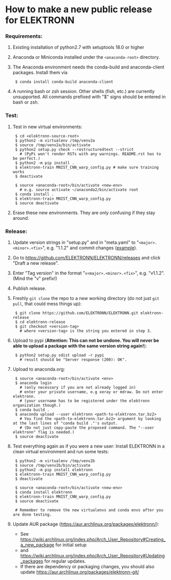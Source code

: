 # How to make a new public release for ELEKTRONN


### Requirements:

1. Existing installation of python2.7 with setuptools 18.0 or higher
2. Anaconda or Miniconda installed under the `<anaconda-root>` directory.
3. The Anaconda environment needs the conda-build and anaconda-client packages. Install them via

        $ conda install conda-build anaconda-client

4. A running bash or zsh session. Other shells (fish, etc.) are currently unsupported.
All commands prefixed with "$" signs should be entered in bash or zsh.


### Test:
1. Test in new virtual environments:

        $ cd <elektronn-source-root>
        $ python2 -m virtualenv /tmp/venv2a
        $ source /tmp/venv2a/bin/activate
        $ python2 setup.py check --restructuredtext --strict
          # (PyPi won't render RSTs with any warnings. README.rst has to be perfect.)
        $ python2 -m pip install .
        $ elektronn-train MNIST_CNN_warp_config.py # make sure training works
        $ deactivate
        
        $ source <anaconda-root>/bin/activate <new-env>
          # e.g. source activate ~/anaconda2/bin/activate root
        $ conda install .
        $ elektronn-train MNIST_CNN_warp_config.py
        $ source deactivate

2. Erase these new environments. They are only confusing if they stay around.


### Release:
1. Update version strings in "setup.py" and in "meta.yaml" to "`<major>.<minor>.<fix>`", e.g. "1.1.2" and commit changes ([example](https://github.com/ELEKTRONN/ELEKTRONN/commit/1d5d0cbd805eeb843471b5309e4b623c201d7969)).
2. Go to https://github.com/ELEKTRONN/ELEKTRONN/releases and click "Draft a new release".
3. Enter "Tag version" in the format "`v<major>.<minor>.<fix>`", e.g. "v1.1.2". (Mind the "v" prefix!)
4. Publish release.
5. Freshly `git clone` the repo to a new working directory (do not just `git pull`, that could mess things up):

        $ git clone https://github.com/ELEKTRONN/ELEKTRONN.git elektronn-release
        $ cd elektronn-release
        $ git checkout <version-tag>
          # where <version-tag> is the string you entered in step 3.

6. Upload to pypi (**Attention: This can not be undone. You will never be able to upload a package with the same version string again!**):

        $ python2 setup.py sdist upload -r pypi
          # result should be "Server response (200): OK".

7. Upload to anaconda.org:

        $ source <anaconda-root>/bin/activate <env>
        $ anaconda login
          # (only necessary if you are not already logged in)
          # enter your private username, e.g xeray or mdraw. Do not enter elektronn.
          # (your username has to be registered under the elektronn organization though.)
        $ conda build .
        $ anaconda upload --user elektronn <path-to-elektronn.tar.bz2>
          # You find the <path-to-elektronn.tar.bz2> argument by looking at the last lines of "conda build ."'s output.
          # (Do not just copy-paste the proposed command. The "--user elektronn" flag is needed.)
        $ source deactivate

8. Test everything again as if you were a new user: Install ELEKTRONN in a clean virtual environment and run some tests:

        $ python2 -m virtualenv /tmp/venv2b
        $ source /tmp/venv2b/bin/activate
        $ python2 -m pip install elektronn
        $ elektronn-train MNIST_CNN_warp_config.py
        $ deactivate
        
        $ source <anaconda-root>/bin/activate <new-env>
        $ conda install elektronn
        $ elektronn-train MNIST_CNN_warp_config.py
        $ source deactivate
        
        # Remember to remove the new virtualenvs and conda envs after you are done testing.

9. Update AUR package (https://aur.archlinux.org/packages/elektronn/):
    * See https://wiki.archlinux.org/index.php/Arch_User_Repository#Creating_a_new_package for initial setup
    * and https://wiki.archlinux.org/index.php/Arch_User_Repository#Updating_packages for regular updates.
    * If there are dependency or packaging changes, you should also update https://aur.archlinux.org/packages/elektronn-git/
